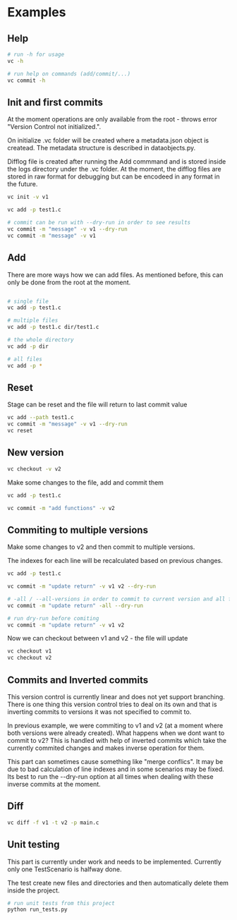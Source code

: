 # Examples

## Help

``` bash
# run -h for usage
vc -h

# run help on commands (add/commit/...)
vc commit -h
```

## Init and first commits

At the moment operations are only available from the root - throws error "Version Control not initialized.".

On initialize .vc folder will be created where a metadata.json object is createad. The metadata structure is described in dataobjects.py.

Difflog file is created after running the Add commmand and is stored inside the logs directory under the .vc folder. At the moment, the difflog files are stored in raw format for debugging but can be encodeed in any format in the future.

``` bash
vc init -v v1

vc add -p test1.c

# commit can be run with --dry-run in order to see results
vc commit -m "message" -v v1 --dry-run
vc commit -m "message" -v v1
```

## Add

There are more ways how we can add files. As mentioned before, this can only be done from the root at the moment.

``` bash

# single file
vc add -p test1.c

# multiple files
vc add -p test1.c dir/test1.c

# the whole directory
vc add -p dir

# all files
vc add -p *

```

## Reset

Stage can be reset and the file will return to last commit value

``` bash
vc add --path test1.c
vc commit -m "message" -v v1 --dry-run
vc reset
```

## New version

``` bash
vc checkout -v v2
```

Make some changes to the file, add and commit them

``` bash
vc add -p test1.c 

vc commit -m "add functions" -v v2
```

## Commiting to multiple versions

Make some changes to v2 and then commit to multiple versions.

The indexes for each line will be recalculated based on previous changes.
``` bash
vc add -p test1.c 

vc commit -m "update return" -v v1 v2 --dry-run

# -all / --all-versions in order to commit to current version and all following versions 
vc commit -m "update return" -all --dry-run

# run dry-run before comiting 
vc commit -m "update return" -v v1 v2
```


Now we can checkout between v1 and v2 - the file will update

``` bash
vc checkout v1
vc checkout v2
```

## Commits and Inverted commits

This version control is currently linear and does not yet support branching. 
There is one thing this version control tries to deal on its own and that is inverting commits to versions it was not specified to commit to. 

In previous example, we were commiting to v1 and v2 (at a moment where both versions were already created). What happens when we dont want to commit to v2? This is handled with help of inverted commits which take the currently commited changes and makes inverse operation for them.

This part can sometimes cause something like "merge conflics". It may be due to bad calculation of line indexes and in some scenarios may be fixed. Its best to run the --dry-run option at all times when dealing with these inverse commits at the moment. 

## Diff

``` bash
vc diff -f v1 -t v2 -p main.c
```

<!-- ## Stash

Do some changes to the file but then checkout another verison, changes will be stashed. The stash can be applied with stash id

``` bash
vc stash --list
vc stash --apply stash_id
``` -->

## Unit testing

This part is currently under work and needs to be implemented.
Currently only one TestScenario is halfway done.

The test create new files and directories and then automatically delete them inside the project.

``` bash
# run unit tests from this project
python run_tests.py
```